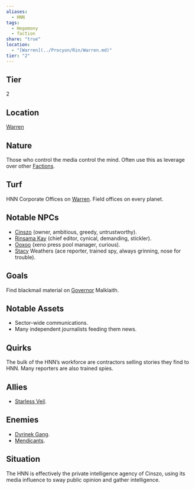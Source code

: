 ```yaml
---
aliases:
  - HNN
tags:
  - Hegemony
  - faction
share: "true"
location:
  - "[Warren](../Procyon/Rin/Warren.md)"
tier: "2"
---
```


## Tier

2

## Location

[Warren](../Procyon/Rin/Warren.md)

## Nature

Those who control the media control the mind. Often use this as leverage over other [Factions](./index.md).

## Turf

HNN Corporate Offices on [Warren](../Procyon/Rin/Warren.md). Field offices on every planet.

## Notable NPCs

- [Cinszo](Cinszo.md) (owner, ambitious, greedy, untrustworthy).
- [Rinsama Kay](Rinsama%20Kay.md) (chief editor, cynical, demanding, stickler).
- [Ooxoo](Ooxoo.md) (xeno press pool manager, curious).
- [Stacy](Stacy.md) Weathers (ace reporter, trained spy, always grinning, nose for trouble).


## Goals

Find blackmail material on [Governor](../Characters/Governor%20Ritam%20al%E2%80%99Malklaith.md) Malklaith.

## Notable Assets

- Sector-wide communications.
- Many independent journalists feeding them news.


## Quirks

The bulk of the HNN’s workforce are contractors selling stories they find to HNN. Many reporters are also trained spies.

## Allies

- [Starless Veil](./Starless%20Veil.md).


## Enemies

- [Dyrinek Gang](./Dyrinek%20Gang.md).
- [Mendicants](./Mendicants.md).


## Situation

The HNN is effectively the private intelligence agency of Cinszo, using its media influence to sway public opinion and gather intelligence.

